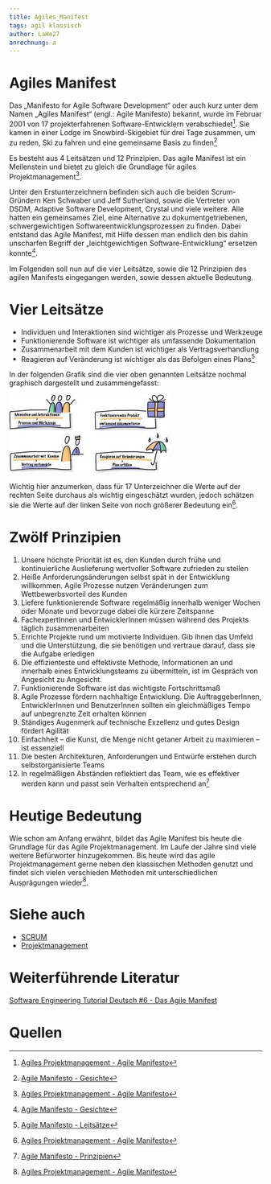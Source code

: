 ```yaml
---
title: Agiles_Manifest
tags: agil klassisch
author: LaHe27
anrechnung: a
---
```


# Agiles Manifest 

Das „Manifesto for Agile Software Development“ oder auch kurz unter dem Namen „Agiles Manifest“ (engl.: Agile Manifesto) bekannt, wurde im Februar 2001 von 17 projekterfahrenen Software-Entwicklern verabschiedet[^2]. 
Sie kamen in einer Lodge im Snowbird-Skigebiet für drei Tage zusammen, um zu reden, Ski zu fahren und eine gemeinsame Basis zu finden[^1]
 
Es besteht aus 4 Leitsätzen und 12 Prinzipien.
Das agile Manifest ist ein Meilenstein und bietet zu gleich die Grundlage für agiles Projektmanagement[^2].

Unter den Erstunterzeichnern befinden sich auch die beiden Scrum-Gründern Ken Schwaber und Jeff Sutherland, sowie die Vertreter von DSDM, Adaptive Software Development, Crystal und viele weitere. Alle hatten ein gemeinsames Ziel, eine Alternative zu dokumentgetriebenen, schwergewichtigen Softwareentwicklungsprozessen zu finden. Dabei entstand das Agile Manifest, mit Hilfe dessen man endlich den bis dahin unscharfen Begriff der „leichtgewichtigen Software-Entwicklung“ ersetzen konnte[^1].


Im Folgenden soll nun auf die vier Leitsätze, sowie die 12 Prinzipien des agilen Manifests eingegangen werden, sowie dessen aktuelle Bedeutung. 


# Vier Leitsätze

* Individuen und Interaktionen sind wichtiger als Prozesse und Werkzeuge
* Funktionierende Software ist wichtiger als umfassende Dokumentation
* Zusammenarbeit mit dem Kunden ist wichtiger als Vertragsverhandlung
* Reagieren auf Veränderung ist wichtiger als das Befolgen eines Plans[^3]

In der folgenden Grafik sind die vier oben genannten Leitsätze nochmal graphisch dargestellt und zusammengefasst:

![Beispielabbildung](Agiles_Manifest/AM_Prinzipien.jpeg)

Wichtig hier anzumerken, dass für 17 Unterzeichner die Werte auf der rechten Seite durchaus als wichtig eingeschätzt wurden, jedoch schätzen sie die Werte auf der linken Seite von noch größerer Bedeutung ein[^2].


# Zwölf Prinzipien 

1. Unsere höchste Priorität ist es, den Kunden durch frühe und kontinuierliche Auslieferung wertvoller Software zufrieden zu stellen
2. Heiße Anforderungsänderungen selbst spät in der Entwicklung willkommen. Agile Prozesse nutzen Veränderungen zum Wettbewerbsvorteil des Kunden
3. Liefere funktionierende Software regelmäßig innerhalb weniger Wochen oder Monate und bevorzuge dabei die kürzere Zeitspanne
4. FachexpertInnen und EntwicklerInnen müssen während des Projekts täglich zusammenarbeiten
5. Errichte Projekte rund um motivierte Individuen. Gib ihnen das Umfeld und die Unterstützung, die sie benötigen und vertraue darauf, dass sie die Aufgabe erledigen
6. Die effizienteste und effektivste Methode, Informationen an und innerhalb eines Entwicklungsteams zu übermitteln, ist im Gespräch von Angesicht zu Angesicht.
7. Funktionierende Software ist das wichtigste Fortschrittsmaß
8. Agile Prozesse fördern nachhaltige Entwicklung. Die AuftraggeberInnen, EntwicklerInnen und BenutzerInnen sollten ein gleichmäßiges Tempo auf unbegrenzte Zeit erhalten können
9. Ständiges Augenmerk auf technische Exzellenz und gutes Design fördert Agilität
10. Einfachheit – die Kunst, die Menge nicht getaner Arbeit zu maximieren – ist essenziell
11. Die besten Architekturen, Anforderungen und Entwürfe erstehen durch selbstorganisierte Teams
12. In regelmäßigen Abständen reflektiert das Team, wie es effektiver werden kann und passt sein Verhalten entsprechend an[^4] 


# Heutige Bedeutung

Wie schon am Anfang erwähnt, bildet das Agile Manifest bis heute die Grundlage für das Agile Projektmanagement. Im Laufe der Jahre sind viele weitere Befürworter hinzugekommen. 
Bis heute wird das agile Projektmanagement gerne neben den klassischen Methoden genutzt und findet sich vielen verschieden Methoden mit unterschiedlichen Ausprägungen wieder[^2].


# Siehe auch

* [SCRUM](SCRUM.md)
* [Projektmanagement](Projektmanagement.md)


# Weiterführende Literatur
[Software Engineering Tutorial Deutsch #6 - Das Agile Manifest](https://www.youtube.com/watch?v=aN-6Ha66Q9U)

# Quellen

[^1]: [Agile Manifesto - Gesichte](https://agilemanifesto.org/history.html)
[^2]: [Agiles Projektmanagement - Agile Manifesto](http://agiles-projektmanagement.org/agile-manifesto/)
[^3]: [Agile Manifesto - Leitsätze](https://agilemanifesto.org/iso/de/manifesto.html)
[^4]: [Agile Manifesto - Prinzipien](https://agilemanifesto.org/iso/de/principles.html)

